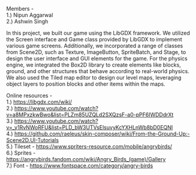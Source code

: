 Members - <br>
1.) Nipun Aggarwal
<br>
2.) Ashwin Singh

In this project, we built our game using the LibGDX framework. We utilized the Screen interface and Game class provided by LibGDX to implement various game screens. Additionally, we incorporated a range of classes from Scene2D, such as Texture, ImageButton, SpriteBatch, and Stage, to design the user interface and GUI elements for the game. For the physics engine, we integrated the Box2D library to create elements like blocks, ground, and other structures that behave according to real-world physics. We also used the Tiled map editor to design our level maps, leveraging object layers to position blocks and other items within the maps.

Online resources - <br> 
1.) https://libgdx.com/wiki/
<br>
2.) https://www.youtube.com/watch?v=a8MPxzkwBwo&list=PLZm85UZQLd2SXQzsF-a0-pPF6IWDDdrXt
<br>
3.) https://www.youtube.com/watch?v=_y1RvNWoRFU&list=PLD_bW3UTVsElsuvyKcYXHLnWb8bD0EQNI
<br>
4.) https://github.com/raeleus/skin-composer/wiki/From-the-Ground-Up:-Scene2D.UI-Tutorials
<br>
5.) Tileset - https://www.spriters-resource.com/mobile/angrybirds/
<br>
6.) Sprites - https://angrybirds.fandom.com/wiki/Angry_Birds_(game)/Gallery
<br>
7.) Font - https://www.fontspace.com/category/angry-birds
